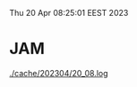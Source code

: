 Thu 20 Apr 08:25:01 EEST 2023
# JAM
<a href='./cache/202304/20_08.log'>./cache/202304/20_08.log</a>
